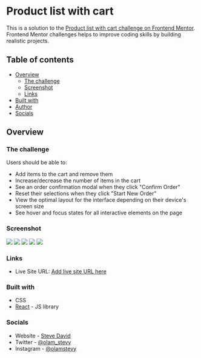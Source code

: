 # Product list with cart

This is a solution to the [Product list with cart challenge on Frontend Mentor](https://www.frontendmentor.io/challenges/product-list-with-cart-5MmqLVAp_d). Frontend Mentor challenges helps to improve coding skills by building realistic projects.

## Table of contents

- [Overview](#overview)
  - [The challenge](#the-challenge)
  - [Screenshot](#screenshot)
  - [Links](#links)
- [Built with](#built-with)
- [Author](#author)
- [Socials](#socials)

## Overview

### The challenge

Users should be able to:

- Add items to the cart and remove them
- Increase/decrease the number of items in the cart
- See an order confirmation modal when they click "Confirm Order"
- Reset their selections when they click "Start New Order"
- View the optimal layout for the interface depending on their device's screen size
- See hover and focus states for all interactive elements on the page

### Screenshot

![](./screenshots/product-list-desktop.png)
![](./screenshots/product-list-desktop-selected.png)
![](./screenshots/product-list-desktop-order-confirm.png)
![](./screenshots/product-list-mobile-order-confirm.png)
![](./screenshots/product-list-mobile-new-order.png)

### Links

- Live Site URL: [Add live site URL here](https://your-live-site-url.com)

### Built with

- CSS
- [React](https://reactjs.org/) - JS library

### Socials

- Website - [Steve David](https://olamstevytech.netlify.app)
- Twitter - [@olam_stevy](https://www.twitter.com/olam_stevy)
- Instagram - [@olamstevy](https://www.instagram.com/olamstevy)

